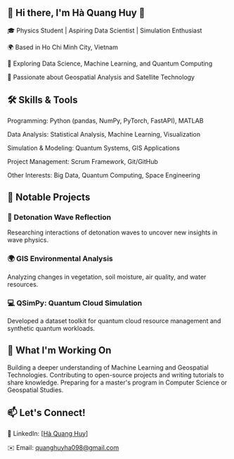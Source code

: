 ## 💫 Hi there, I'm Hà Quang Huy 👋
🎓 Physics Student | Aspiring Data Scientist | Simulation Enthusiast

🌍 Based in Ho Chi Minh City, Vietnam

🚀 Exploring Data Science, Machine Learning, and Quantum Computing

📡 Passionate about Geospatial Analysis and Satellite Technology

## 🛠️ Skills & Tools

Programming: Python (pandas, NumPy, PyTorch, FastAPI), MATLAB

Data Analysis: Statistical Analysis, Machine Learning, Visualization

Simulation & Modeling: Quantum Systems, GIS Applications

Project Management: Scrum Framework, Git/GitHub

Other Interests: Big Data, Quantum Computing, Space Engineering

## 📂 Notable Projects

### 🔬 Detonation Wave Reflection
Researching interactions of detonation waves to uncover new insights in wave physics.

### 🌍 GIS Environmental Analysis
Analyzing changes in vegetation, soil moisture, air quality, and water resources.

### 💻 QSimPy: Quantum Cloud Simulation
Developed a dataset toolkit for quantum cloud resource management and synthetic quantum workloads.

## 🌟 What I'm Working On
Building a deeper understanding of Machine Learning and Geospatial Technologies.
Contributing to open-source projects and writing tutorials to share knowledge.
Preparing for a master's program in Computer Science or Geospatial Studies.

## 📫 Let's Connect!

💼 LinkedIn: [[Hà Quang Huy](https://www.linkedin.com/in/h%C3%A0-quang-huy-3a4145226/)]

✉️ Email: quanghuyha098@gmail.com
